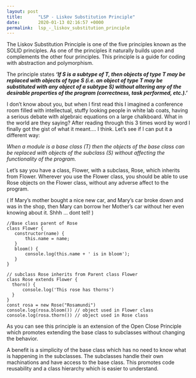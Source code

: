 ```yaml
---
layout: post
title:      "LSP - Liskov Substitution Principle"
date:       2020-01-13 02:16:57 +0000
permalink:  lsp_-_liskov_substitution_principle
---
```



The Liskov Substitution Principle is one of the five principles known as the SOLID principles. As one of the principles it naturally builds upon and complements the other four principles. This principle is a guide for coding with abstraction and polymorphism.
 
The principle states ***‘If S is a subtype of T, then objects of type T may be replaced with objects of type S (i.e. an object of type T may be substituted with any object of a subtype S) without altering any of the desirable properties of the program (correctness, task performed, etc.).’***
 
I don’t know about you, but when I first read this I imagined a conference room filled with intellectual, stuffy looking people in white lab coats, having a serious debate with algebraic equations on a large chalkboard. What in the world are they saying? After reading through this 3 times word by word I finally got the gist of what it meant…. I think. Let’s see if I can put it a different way:
 
*When a module is a base class (T)  then the objects of the base class can be replaced with objects of the subclass (S) without affecting the functionality of the program.*
 
Let’s say you have a class, Flower, with a subclass, Rose, which inherits from Flower. Wherever you use the Flower class, you should be able to use Rose objects on the Flower class, without any adverse affect to the program.
 
( If Mary’s mother bought a nice new car, and Mary’s car broke down and was in the shop, then Mary can borrow her Mother’s car without her even knowing about it. Shhh … dont tell! )
 
 ```
//Base class parent of Rose
class Flower {
    constructor(name) {
        this.name = name;
    }
    bloom() {
        console.log(this.name + ' is in bloom');
    }
}
 
// subclass Rose inherits from Parent class Flower
class Rose extends Flower {
   thorn() {
       console.log('This rose has thorns')
   }
}
const rosa = new Rose("Rosamundi")
console.log(rosa.bloom()) // object used in Flower class
console.log(rosa.thorn()) // object used in Rose class
 ```
As you can see this principle is an extension of the Open Close Principle which promotes extending the base class to subclasses without changing the behavior.

A benefit is a simplicity of the base class which has no need to know what is happening in the subclasses. The subclasses handle their own machinations and have access to the base class. This promotes code reusability
and  a class  hierarchy which is easier to understand.
 

